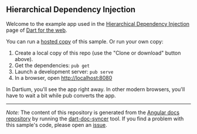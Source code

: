 ## Hierarchical Dependency Injection

Welcome to the example app used in the
[Hierarchical Dependency Injection](https://webdev.dartlang.org/angular/guide/hierarchical-dependency-injection) page
of [Dart for the web](https://webdev.dartlang.org).

You can run a [hosted copy](https://webdev.dartlang.org/examples/hierarchical-dependency-injection) of this
sample. Or run your own copy:

1. Create a local copy of this repo (use the "Clone or download" button above).
2. Get the dependencies: `pub get`
3. Launch a development server: `pub serve`
4. In a browser, open [http://localhost:8080](http://localhost:8080)

In Dartium, you'll see the app right away. In other modern browsers,
you'll have to wait a bit while pub converts the app.

---

*Note:* The content of this repository is generated from the
[Angular docs repository][docs repo] by running the
[dart-doc-syncer](//github.com/dart-lang/dart-doc-syncer) tool.
If you find a problem with this sample's code, please open an [issue][].

[docs repo]: //github.com/dart-lang/site-webdev/tree/master/examples/ng/doc/hierarchical-dependency-injection
[issue]: //github.com/dart-lang/site-webdev/issues/new?title=examples/ng/doc/hierarchical-dependency-injection
